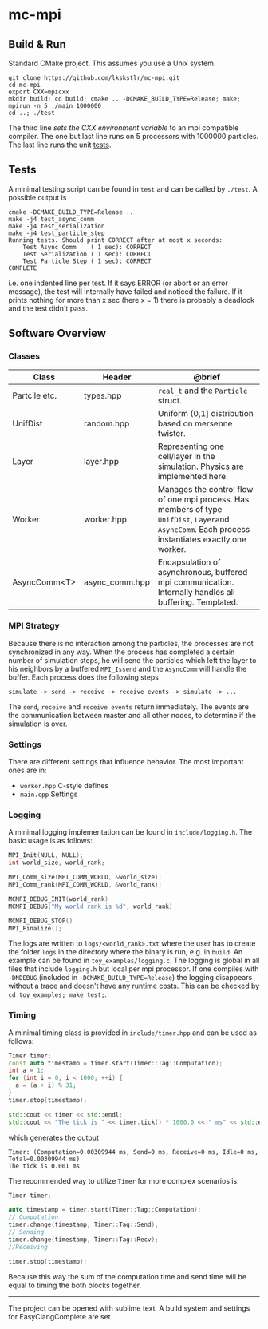 # mc-mpi

## Build & Run
Standard CMake project. This assumes you use a Unix system.
```shell-session
git clone https://github.com/lkskstlr/mc-mpi.git
cd mc-mpi
export CXX=mpicxx
mkdir build; cd build; cmake .. -DCMAKE_BUILD_TYPE=Release; make;
mpirun -n 5 ./main 1000000
cd ..; ./test
```
The third line *sets the CXX environment variable* to an mpi compatible compiler. The one but last line runs on 5 processors with 1000000 particles. The last line runs the unit [tests](#tests).


## Tests
A minimal testing script can be found in `test` and can be called by `./test`. A possible output is
```shell-session
cmake -DCMAKE_BUILD_TYPE=Release ..
make -j4 test_async_comm
make -j4 test_serialization
make -j4 test_particle_step
Running tests. Should print CORRECT after at most x seconds:
    Test Async Comm    ( 1 sec): CORRECT
    Test Serialization ( 1 sec): CORRECT
    Test Particle Step ( 1 sec): CORRECT
COMPLETE
```
i.e. one indented line per test. If it says ERROR (or abort or an error message), the test will internally have failed and noticed the failure. If it prints nothing for more than x sec (here x = 1) there is probably a deadlock and the test didn't pass.

## Software Overview

### Classes
| Class         | Header | @brief      |
|---------------|--------|-------------|
| Partcile etc. |types.hpp  | `real_t` and the `Particle` struct. |
| UnifDist      |random.hpp | Uniform (0,1] distribution based on mersenne twister. |
| Layer         |layer.hpp  | Representing one cell/layer in the simulation. Physics are implemented here. |
| Worker        |worker.hpp | Manages the control flow of one mpi process. Has members of type `UnifDist`, `Layer`and `AsyncComm`. Each process instantiates exactly one worker. |
| AsyncComm&lt;T&gt; |async_comm.hpp| Encapsulation of asynchronous, buffered mpi communication. Internally handles all buffering. Templated. |

### MPI Strategy
Because there is no interaction among the particles, the processes are not synchronized in any way. When the process has completed a certain number of simulation steps, he will send the particles which left the layer to his neighbors by a buffered `MPI_Issend` and the `AsyncComm` will handle the buffer. Each process does the following steps
```
simulate -> send -> receive -> receive events -> simulate -> ...
```
The `send`, `receive` and `receive events` return immediately. The events are the communication between master and all other nodes, to determine if the simulation is over.

### Settings
There are different settings that influence behavior. The most important ones are in:
  + `worker.hpp` C-style defines
  + `main.cpp` Settings


### Logging
A minimal logging implementation can be found in `include/logging.h`. The basic usage is as follows:
```cpp
MPI_Init(NULL, NULL);
int world_size, world_rank;

MPI_Comm_size(MPI_COMM_WORLD, &world_size);
MPI_Comm_rank(MPI_COMM_WORLD, &world_rank);

MCMPI_DEBUG_INIT(world_rank)
MCMPI_DEBUG("My world rank is %d", world_rank)

MCMPI_DEBUG_STOP()
MPI_Finalize();
```

The logs are written to `logs/<world_rank>.txt` where the user has to create the folder `logs` in the directory where the binary is run, e.g. in `build`. An example can be found in `toy_examples/logging.c`. The logging is global in all files that include `logging.h` but local per mpi processor. If one compiles with `-DNDEBUG` (included in `-DCMAKE_BUILD_TYPE=Release`) the logging disappears without a trace and doesn't have any runtime costs. This can be checked by `cd toy_examples; make test;`.

### Timing
A minimal timing class is provided in `include/timer.hpp` and can be used as follows:
```cpp
Timer timer;
const auto timestamp = timer.start(Timer::Tag::Computation);
int a = 1;
for (int i = 0; i < 1000; ++i) {
  a = (a + i) % 31;
}
timer.stop(timestamp);

std::cout << timer << std::endl;
std::cout << "The tick is " << timer.tick() * 1000.0 << " ms" << std::endl;
```
which generates the output
```shell-session
Timer: (Computation=0.00309944 ms, Send=0 ms, Receive=0 ms, Idle=0 ms, Total=0.00309944 ms)
The tick is 0.001 ms
```

The recommended way to utilize `Timer` for more complex scenarios is:
```cpp
Timer timer;

auto timestamp = timer.start(Timer::Tag::Computation);
// Computation
timer.change(timestamp, Timer::Tag::Send);
// Sending
timer.change(timestamp, Timer::Tag::Recv);
//Receiving

timer.stop(timestamp);

```
Because this way the sum of the computation time and send time will be equal to timing the both blocks together.



---
The project can be opened with sublime text. A build system and settings for EasyClangComplete are set.